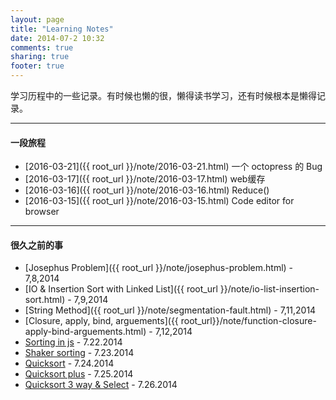 ```yaml
---
layout: page
title: "Learning Notes"
date: 2014-07-2 10:32
comments: true
sharing: true
footer: true
---
```



学习历程中的一些记录。有时候也懒的很，懒得读书学习，还有时候根本是懒得记录。

---

#### 一段旅程

- [2016-03-21]({{ root_url }}/note/2016-03-21.html) 一个 octopress 的 Bug
- [2016-03-17]({{ root_url }}/note/2016-03-17.html) web缓存
- [2016-03-16]({{ root_url }}/note/2016-03-16.html) Reduce()
- [2016-03-15]({{ root_url }}/note/2016-03-15.html) Code editor for browser

---

#### 很久之前的事

- [Josephus Problem]({{ root_url }}/note/josephus-problem.html) - 7,8,2014
- [IO & Insertion Sort with Linked List]({{ root_url }}/note/io-list-insertion-sort.html) - 7,9,2014
- [String Method]({{ root_url }}/note/segmentation-fault.html) - 7,11,2014
- [Closure, apply, bind, arguements]({{ root_url}}/note/function-closure-apply-bind-arguements.html) - 7,12,2014
- [Sorting in js]({{root_url}}/note/sorting-in-js.html) - 7.22.2014
- [Shaker sorting]({{root_url}}/note/shaker.html) - 7.23.2014
- [Quicksort]({{root_url}}/note/quicksort.html) - 7.24.2014
- [Quicksort plus]({{root_url}}/note/quicksort-plus.html) - 7.25.2014
- [Quicksort 3 way & Select]({{root_url}}/note/qsort-3-and-select.html) - 7.26.2014
